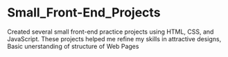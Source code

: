 # Small_Front-End_Projects
Created several small front-end practice projects using HTML, CSS, and JavaScript. These projects helped me refine my skills in attractive designs, Basic unerstanding of structure of Web Pages

